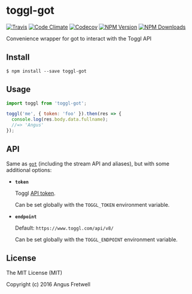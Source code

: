 toggl-got
=========

[![Travis](https://img.shields.io/travis/angusfretwell/toggl-got.svg)](https://travis-ci.org/angusfretwell/toggl-got)
[![Code Climate](https://img.shields.io/codeclimate/github/angusfretwell/toggl-got.svg)](https://codeclimate.com/github/angusfretwell/toggl-got)
[![Codecov](https://img.shields.io/codecov/c/github/angusfretwell/toggl-got.svg)](https://codecov.io/github/angusfretwell/toggl-got)
[![NPM Version](http://img.shields.io/npm/v/toggl-got.svg)](https://www.npmjs.org/package/toggl-got)
[![NPM Downloads](https://img.shields.io/npm/dm/toggl-got.svg)](https://www.npmjs.org/package/toggl-got)

Convenience wrapper for got to interact with the Toggl API

Install
-------

```
$ npm install --save toggl-got
```

Usage
-----

```js
import toggl from 'toggl-got';

toggl('me', { token: 'foo' }).then(res => {
  console.log(res.body.data.fullname);
  //=> 'Angus'
});
```

API
---

Same as [`got`](https://github.com/sindresorhus/got) (including the stream API and aliases), but with some additional options:

- **`token`**

	Toggl [API token](https://support.toggl.com/my-profile/#api).

	Can be set globally with the `TOGGL_TOKEN` environment variable.

- **`endpoint`**

	Default: `https://www.toggl.com/api/v8/`

	Can be set globally with the `TOGGL_ENDPOINT` environment variable.

License
-------

The MIT License (MIT)

Copyright (c) 2016 Angus Fretwell
